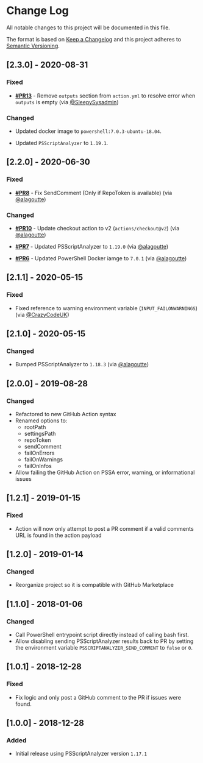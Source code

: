 # Change Log

All notable changes to this project will be documented in this file.

The format is based on [Keep a Changelog](http://keepachangelog.com/)
and this project adheres to [Semantic Versioning](http://semver.org/).

## [2.3.0] - 2020-08-31

### Fixed

- [**#PR13**](https://github.com/devblackops/github-action-psscriptanalyzer/pull/13) - Remove `outputs` section from `action.yml` to resolve error when `outputs` is empty (via [@SleepySysadmin](https://github.com/SleepySysadmin))

### Changed

- Updated docker image to `powershell:7.0.3-ubuntu-18.04`.

- Updated `PSScriptAnalyzer` to `1.19.1`.

## [2.2.0] - 2020-06-30

### Fixed

- [**#PR8**](https://github.com/devblackops/github-action-psscriptanalyzer/pull/8) - Fix SendComment (Only if RepoToken is available) (via [@alagoutte](https://github.com/alagoutte))

### Changed

- [**#PR10**](https://github.com/devblackops/github-action-psscriptanalyzer/pull/10) - Update checkout action to v2 (`actions/checkout@v2`) (via [@alagoutte](https://github.com/alagoutte))

- [**#PR7**](https://github.com/devblackops/github-action-psscriptanalyzer/pull/7) - Updated PSScriptAnalyzer to `1.19.0` (via [@alagoutte](https://github.com/alagoutte))

- [**#PR6**](https://github.com/devblackops/github-action-psscriptanalyzer/pull/6) - Updated PowerShell Docker iamge to `7.0.1` (via [@alagoutte](https://github.com/alagoutte))

## [2.1.1] - 2020-05-15

### Fixed

- Fixed reference to warning environment variable (`INPUT_FAILONWARNINGS`) (via [@CrazyCodeUK](https://github.com/CrazyCodeUK))

## [2.1.0] - 2020-05-15

### Changed

- Bumped PSScriptAnalyzer to `1.18.3` (via [@alagoutte](https://github.com/alagoutte))

## [2.0.0] - 2019-08-28

### Changed

- Refactored to new GitHub Action syntax
- Renamed options to:
  - rootPath
  - settingsPath
  - repoToken
  - sendComment
  - failOnErrors
  - failOnWarnings
  - failOnInfos
- Allow failing the GitHub Action on PSSA error, warning, or informational issues

## [1.2.1] - 2019-01-15

### Fixed

- Action will now only attempt to post a PR comment if a valid comments URL is found in the action payload

## [1.2.0] - 2019-01-14

### Changed

- Reorganize project so it is compatible with GitHub Marketplace

## [1.1.0] - 2018-01-06

### Changed

- Call PowerShell entrypoint script directly instead of calling bash first.
- Allow disabling sending PSScriptAnalyzer results back to PR by setting the environment variable `PSSCRIPTANALYZER_SEND_COMMENT` to `false` or `0`.

## [1.0.1] - 2018-12-28

### Fixed

- Fix logic and only post a GitHub comment to the PR if issues were found.

## [1.0.0] - 2018-12-28

### Added

- Initial release using PSScriptAnalyzer version `1.17.1`
